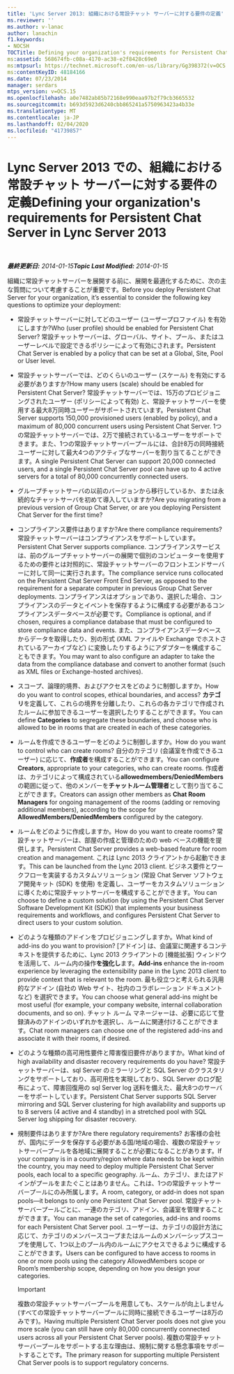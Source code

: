 ```yaml
---
title: 'Lync Server 2013: 組織における常設チャット サーバーに対する要件の定義'
ms.reviewer: ''
ms.author: v-lanac
author: lanachin
f1.keywords:
- NOCSH
TOCTitle: Defining your organization's requirements for Persistent Chat Server
ms:assetid: 568674fb-c08a-4170-ac38-e2f8428c69e0
ms:mtpsurl: https://technet.microsoft.com/en-us/library/Gg398372(v=OCS.15)
ms:contentKeyID: 48184166
ms.date: 07/23/2014
manager: serdars
mtps_version: v=OCS.15
ms.openlocfilehash: a0e7482ab85b72168e990eaa97b2f79cb3665532
ms.sourcegitcommit: b693d5923d6240cbb865241a5750963423a4b33e
ms.translationtype: MT
ms.contentlocale: ja-JP
ms.lasthandoff: 02/04/2020
ms.locfileid: "41739857"
---
```

<div data-xmlns="http://www.w3.org/1999/xhtml">

<div class="topic" data-xmlns="http://www.w3.org/1999/xhtml" data-msxsl="urn:schemas-microsoft-com:xslt" data-cs="http://msdn.microsoft.com/en-us/">

<div data-asp="http://msdn2.microsoft.com/asp">

# <a name="defining-your-organizations-requirements-for-persistent-chat-server-in-lync-server-2013"></a><span data-ttu-id="c7088-102">Lync Server 2013 での、組織における常設チャット サーバーに対する要件の定義</span><span class="sxs-lookup"><span data-stu-id="c7088-102">Defining your organization's requirements for Persistent Chat Server in Lync Server 2013</span></span>

</div>

<div id="mainSection">

<div id="mainBody">

<span> </span>

<span data-ttu-id="c7088-103">_**最終更新日:** 2014-01-15_</span><span class="sxs-lookup"><span data-stu-id="c7088-103">_**Topic Last Modified:** 2014-01-15_</span></span>

<span data-ttu-id="c7088-104">組織に常設チャットサーバーを展開する前に、展開を最適化するために、次の主な質問について考慮することが重要です。</span><span class="sxs-lookup"><span data-stu-id="c7088-104">Before you deploy Persistent Chat Server for your organization, it’s essential to consider the following key questions to optimize your deployment:</span></span>

  - <span data-ttu-id="c7088-105">常設チャットサーバーに対してどのユーザー (ユーザープロファイル) を有効にしますか?</span><span class="sxs-lookup"><span data-stu-id="c7088-105">Who (user profile) should be enabled for Persistent Chat Server?</span></span> <span data-ttu-id="c7088-106">常設チャットサーバーは、グローバル、サイト、プール、またはユーザーレベルで設定できるポリシーによって有効にされます。</span><span class="sxs-lookup"><span data-stu-id="c7088-106">Persistent Chat Server is enabled by a policy that can be set at a Global, Site, Pool or User level.</span></span>

  - <span data-ttu-id="c7088-107">常設チャットサーバーでは、どのくらいのユーザー (スケール) を有効にする必要がありますか?</span><span class="sxs-lookup"><span data-stu-id="c7088-107">How many users (scale) should be enabled for Persistent Chat Server?</span></span> <span data-ttu-id="c7088-108">常設チャットサーバーでは、15万のプロビジョニングされたユーザー (ポリシーによって有効) と、常設チャットサーバーを使用する最大8万同時ユーザーがサポートされています。</span><span class="sxs-lookup"><span data-stu-id="c7088-108">Persistent Chat Server supports 150,000 provisioned users (enabled by policy), and a maximum of 80,000 concurrent users using Persistent Chat Server.</span></span> <span data-ttu-id="c7088-109">1つの常設チャットサーバーでは、2万で接続されているユーザーをサポートできます。また、1つの常設チャットサーバープールには、合計8万の同時接続ユーザーに対して最大4つのアクティブなサーバーを割り当てることができます。</span><span class="sxs-lookup"><span data-stu-id="c7088-109">A single Persistent Chat Server can support 20,000 connected users, and a single Persistent Chat Server pool can have up to 4 active servers for a total of 80,000 concurrently connected users.</span></span>

  - <span data-ttu-id="c7088-110">グループチャットサーバの以前のバージョンから移行しているか、または永続的なチャットサーバを初めて導入していますか?</span><span class="sxs-lookup"><span data-stu-id="c7088-110">Are you migrating from a previous version of Group Chat Server, or are you deploying Persistent Chat Server for the first time?</span></span>

  - <span data-ttu-id="c7088-111">コンプライアンス要件はありますか?</span><span class="sxs-lookup"><span data-stu-id="c7088-111">Are there compliance requirements?</span></span> <span data-ttu-id="c7088-112">常設チャットサーバーはコンプライアンスをサポートしています。</span><span class="sxs-lookup"><span data-stu-id="c7088-112">Persistent Chat Server supports compliance.</span></span> <span data-ttu-id="c7088-113">コンプライアンスサービスは、前のグループチャットサーバーの展開で個別のコンピューターを使用するための要件とは対照的に、常設チャットサーバーのフロントエンドサーバーに対して同一に実行されます。</span><span class="sxs-lookup"><span data-stu-id="c7088-113">The compliance service runs collocated on the Persistent Chat Server Front End Server, as opposed to the requirement for a separate computer in previous Group Chat Server deployments.</span></span> <span data-ttu-id="c7088-114">コンプライアンスはオプションであり、選択した場合、コンプライアンスのデータとイベントを保存するように構成する必要があるコンプライアンスデータベースが必要です。</span><span class="sxs-lookup"><span data-stu-id="c7088-114">Compliance is optional, and if chosen, requires a compliance database that must be configured to store compliance data and events.</span></span> <span data-ttu-id="c7088-115">また、コンプライアンスデータベースからデータを取得したり、別の形式 (XML ファイルや Exchange でホストされているアーカイブなど) に変換したりするようにアダプターを構成することもできます。</span><span class="sxs-lookup"><span data-stu-id="c7088-115">You may want to also configure an adapter to take the data from the compliance database and convert to another format (such as XML files or Exchange-hosted archives).</span></span>

  - <span data-ttu-id="c7088-116">スコープ、論理的境界、およびアクセスをどのように制御しますか。</span><span class="sxs-lookup"><span data-stu-id="c7088-116">How do you want to control scopes, ethical boundaries, and access?</span></span> <span data-ttu-id="c7088-117">**カテゴリ**を定義して、これらの境界を分離したり、これらの各カテゴリで作成されたルームに参加できるユーザーを選択したりすることができます。</span><span class="sxs-lookup"><span data-stu-id="c7088-117">You can define **Categories** to segregate these boundaries, and choose who is allowed to be in rooms that are created in each of these categories.</span></span>

  - <span data-ttu-id="c7088-118">ルームを作成できるユーザーをどのように制御しますか。</span><span class="sxs-lookup"><span data-stu-id="c7088-118">How do you want to control who can create rooms?</span></span> <span data-ttu-id="c7088-119">自分のカテゴリ (会議室を作成できるユーザー) に応じて、**作成者**を構成することができます。</span><span class="sxs-lookup"><span data-stu-id="c7088-119">You can configure **Creators**, appropriate to your categories, who can create rooms.</span></span> <span data-ttu-id="c7088-120">作成者は、カテゴリによって構成されている**allowedmembers/DeniedMembers**の範囲に従って、他のメンバーを**チャットルーム管理者**として割り当てることができます。</span><span class="sxs-lookup"><span data-stu-id="c7088-120">Creators can assign other members as **Chat Room Managers** for ongoing management of the rooms (adding or removing additional members), according to the scope for **AllowedMembers/DeniedMembers** configured by the category.</span></span>

  - <span data-ttu-id="c7088-121">ルームをどのように作成しますか。</span><span class="sxs-lookup"><span data-stu-id="c7088-121">How do you want to create rooms?</span></span> <span data-ttu-id="c7088-122">常設チャットサーバーは、部屋の作成と管理のための web ベースの機能を提供します。</span><span class="sxs-lookup"><span data-stu-id="c7088-122">Persistent Chat Server provides a web-based feature for room creation and management.</span></span> <span data-ttu-id="c7088-123">これは Lync 2013 クライアントから起動できます。</span><span class="sxs-lookup"><span data-stu-id="c7088-123">This can be launched from the Lync 2013 client.</span></span> <span data-ttu-id="c7088-124">ビジネス要件とワークフローを実装するカスタムソリューション (常設 Chat Server ソフトウェア開発キット (SDK) を使用) を定義し、ユーザーをカスタムソリューションに導くために常設チャットサーバーを構成することができます。</span><span class="sxs-lookup"><span data-stu-id="c7088-124">You can choose to define a custom solution (by using the Persistent Chat Server Software Development Kit (SDK)) that implements your business requirements and workflows, and configures Persistent Chat Server to direct users to your custom solution.</span></span>

  - <span data-ttu-id="c7088-125">どのような種類のアドインをプロビジョニングしますか。</span><span class="sxs-lookup"><span data-stu-id="c7088-125">What kind of add-ins do you want to provision?</span></span> <span data-ttu-id="c7088-126">[アドイン] は、会議室に関連するコンテキストを提供するために、Lync 2013 クライアントの [機能拡張] ウィンドウを活用して、ルーム内の操作**を強化し**ます。</span><span class="sxs-lookup"><span data-stu-id="c7088-126">**Add-ins** enhance the in-room experience by leveraging the extensibility pane in the Lync 2013 client to provide context that is relevant to the room.</span></span> <span data-ttu-id="c7088-127">最も役立つと考えられる汎用的なアドイン (自社の Web サイト、社内のコラボレーション ドキュメントなど) を選択できます。</span><span class="sxs-lookup"><span data-stu-id="c7088-127">You can choose what general add-ins might be most useful (for example, your company website, internal collaboration documents, and so on).</span></span> <span data-ttu-id="c7088-128">チャット ルーム マネージャーは、必要に応じて登録済みのアドインのいずれかを選択し、ルームに関連付けることができます。</span><span class="sxs-lookup"><span data-stu-id="c7088-128">Chat room managers can choose one of the registered add-ins and associate it with their rooms, if desired.</span></span>

  - <span data-ttu-id="c7088-129">どのような種類の高可用性要件と障害復旧要件がありますか。</span><span class="sxs-lookup"><span data-stu-id="c7088-129">What kind of high availability and disaster recovery requirements do you have?</span></span> <span data-ttu-id="c7088-130">常設チャットサーバーは、sql Server のミラーリングと SQL Server のクラスタリングをサポートしており、高可用性を実現しており、SQL Server のログ配布によって、障害回復用の sql Server log 送料を備えた、最大8つのサーバーをサポートしています。</span><span class="sxs-lookup"><span data-stu-id="c7088-130">Persistent Chat Server supports SQL Server mirroring and SQL Server clustering for high availability and supports up to 8 servers (4 active and 4 standby) in a stretched pool with SQL Server log shipping for disaster recovery.</span></span>

  - <span data-ttu-id="c7088-131">規制要件はありますか?</span><span class="sxs-lookup"><span data-stu-id="c7088-131">Are there regulatory requirements?</span></span> <span data-ttu-id="c7088-132">お客様の会社が、国内にデータを保存する必要がある国/地域の場合、複数の常設チャットサーバープールを各地域に展開することが必要になることがあります。</span><span class="sxs-lookup"><span data-stu-id="c7088-132">If your company is in a country/region where data needs to be kept within the country, you may need to deploy multiple Persistent Chat Server pools, each local to a specific geography.</span></span> <span data-ttu-id="c7088-133">ルーム、カテゴリ、またはアドインがプールをまたぐことはありません。これは、1つの常設チャットサーバープールにのみ所属します。</span><span class="sxs-lookup"><span data-stu-id="c7088-133">A room, category, or add-in does not span pools—it belongs to only one Persistent Chat Server pool.</span></span> <span data-ttu-id="c7088-134">常設チャットサーバープールごとに、一連のカテゴリ、アドイン、会議室を管理することができます。</span><span class="sxs-lookup"><span data-stu-id="c7088-134">You can manage the set of categories, add-ins and rooms for each Persistent Chat Server pool.</span></span> <span data-ttu-id="c7088-135">ユーザーは、カテゴリの設計方法に応じて、カテゴリのメンバースコープまたはルームのメンバーシップスコープを使用して、1つ以上のプール内のルームにアクセスできるように構成することができます。</span><span class="sxs-lookup"><span data-stu-id="c7088-135">Users can be configured to have access to rooms in one or more pools using the category AllowedMembers scope or Room’s membership scope, depending on how you design your categories.</span></span>
    
    <div>
    

    > [!IMPORTANT]  
    > <span data-ttu-id="c7088-136">複数の常設チャットサーバープールを用意しても、スケールが向上しません (すべての常設チャットサーバープールに同時に接続できるユーザーは8万のみです)。</span><span class="sxs-lookup"><span data-stu-id="c7088-136">Having multiple Persistent Chat Server pools does not give you more scale (you can still have only 80,000 concurrently connected users across all your Persistent Chat Server pools).</span></span> <span data-ttu-id="c7088-137">複数の常設チャットサーバープールをサポートする主な理由は、規制に関する懸念事項をサポートすることです。</span><span class="sxs-lookup"><span data-stu-id="c7088-137">The primary reason for supporting multiple Persistent Chat Server pools is to support regulatory concerns.</span></span>

    
    </div>

</div>

<span> </span>

</div>

</div>

</div>

